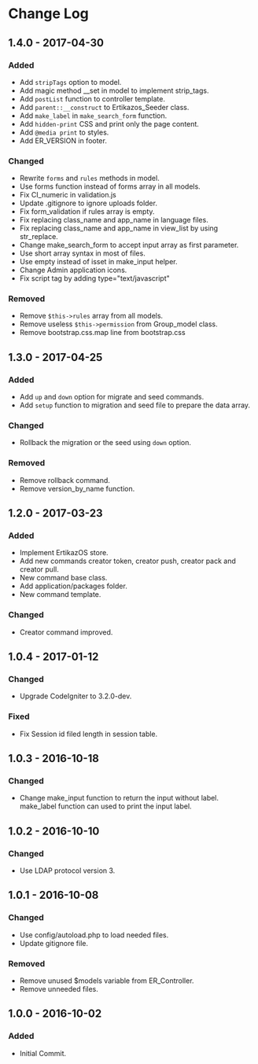 # Change Log

## 1.4.0 - 2017-04-30
### Added
- Add `stripTags` option to model.
- Add magic method __set in model to implement strip_tags.
- Add `postList` function to controller template.
- Add `parent::__construct` to Ertikazos_Seeder class.
- Add `make_label` in `make_search_form` function.
- Add `hidden-print` CSS and print only the page content.
- Add `@media print` to styles.
- Add ER_VERSION in footer.

### Changed
- Rewrite `forms` and `rules` methods in model.
- Use forms function instead of forms array in all models.
- Fix CI_numeric in validation.js
- Update .gitignore to ignore uploads folder.
- Fix form_validation if rules array is empty.
- Fix replacing class_name and app_name in language files.
- Fix replacing class_name and app_name in view_list by using str_replace.
- Change make_search_form to accept input array as first parameter.
- Use short array syntax in most of files.
- Use empty instead of isset in make_input helper.
- Change Admin application icons.
- Fix script tag by adding type="text/javascript"

### Removed
- Remove `$this->rules` array from all models.
- Remove useless `$this->permission` from Group_model class.
- Remove bootstrap.css.map line from bootstrap.css

## 1.3.0 - 2017-04-25
### Added
- Add `up` and `down` option for migrate and seed commands.
- Add `setup` function to migration and seed file to prepare the data array.

### Changed
- Rollback the migration or the seed using `down` option.

### Removed
- Remove rollback command.
- Remove version_by_name function.

## 1.2.0 - 2017-03-23
### Added
- Implement ErtikazOS store.
- Add new commands creator token, creator push, creator pack and creator pull.
- New command base class.
- Add application/packages folder.
- New command template.

### Changed
- Creator command improved.

## 1.0.4 - 2017-01-12
### Changed
- Upgrade CodeIgniter to 3.2.0-dev.

### Fixed
- Fix Session id filed length in session table. 

## 1.0.3 - 2016-10-18
### Changed
- Change make_input function to return the input without label.
make_label function can used to print the input label.

## 1.0.2 - 2016-10-10
### Changed
- Use LDAP protocol version 3.

## 1.0.1 - 2016-10-08
### Changed
- Use config/autoload.php to load needed files.
- Update gitignore file.

### Removed
- Remove unused $models variable from ER_Controller.
- Remove unneeded files.

## 1.0.0 - 2016-10-02
### Added
- Initial Commit.
